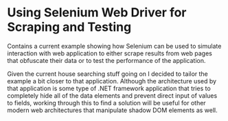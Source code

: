 # Using Selenium Web Driver for Scraping and Testing
Contains a current example showing how Selenium can be used to simulate interaction with web application to either scrape results from web pages that obfuscate their data or to test the performance of the application.

Given the current house searching stuff going on I decided to tailor the example a bit closer to that application.  Although the architecture used by that application is some type of .NET framework application that tries to completely hide all of the data elements and prevent direct input of values to fields, working through this to find a solution will be useful for other modern web architectures that manipulate shadow DOM elements as well.

